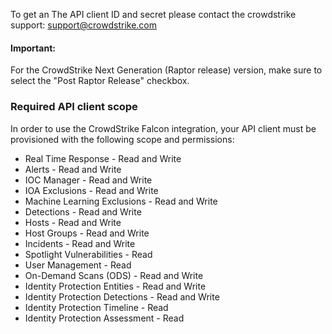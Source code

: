 To get an The API client ID and secret please contact the crowdstrike support: support@crowdstrike.com


#### Important:
For the CrowdStrike Next Generation (Raptor release) version, make sure to select the "Post Raptor Release" checkbox.

### Required API client scope
In order to use the CrowdStrike Falcon integration, your API client must be provisioned with the following scope and permissions:
- Real Time Response - Read and Write
- Alerts - Read and Write
- IOC Manager - Read and Write
- IOA Exclusions - Read and Write
- Machine Learning Exclusions - Read and Write
- Detections - Read and Write
- Hosts - Read and Write
- Host Groups - Read and Write
- Incidents - Read and Write
- Spotlight Vulnerabilities - Read
- User Management - Read
- On-Demand Scans (ODS) - Read and Write
- Identity Protection Entities - Read and Write
- Identity Protection Detections - Read and Write
- Identity Protection Timeline - Read
- Identity Protection Assessment - Read
